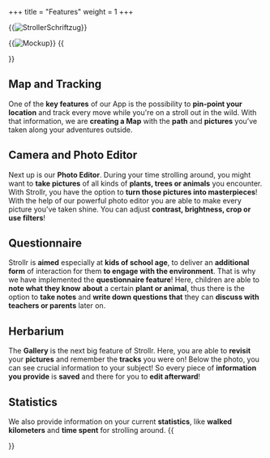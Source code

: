 +++
title = "Features"
weight = 1
+++

{{<image src="Schriftzug.png" alt="StrollerSchriftzug" >}}

{{<image src="FeaturesView.png" alt="Mockup" >}}
{{<section title="Feature set" >}}
## Map and Tracking
One of the **key features** of our App is the possibility to **pin-point your location** and track every move while you're on a stroll out in the wild. With that information, we are **creating a Map** with 
the **path** and **pictures** you’ve taken along your adventures outside.

## Camera and Photo Editor
Next up is our **Photo Editor**. During your time strolling around, you might want to **take pictures** of all kinds of **plants, trees or animals** you encounter. With Strollr, you have the option to **turn those pictures into masterpieces**!
With the help of our powerful photo editor you are able to make every picture you've taken shine. You can adjust **contrast, brightness, crop or use filters**! 

## Questionnaire
Strollr is **aimed** especially at **kids of school age**, to deliver an **additional form** of interaction for them **to engage with the environment**. 
That is why we have implemented the **questionnaire feature**! Here, children are able to **note what they know** **about** a certain **plant or animal**, 
thus there is the option to **take notes** and **write down questions that** they can **discuss with teachers or parents** later on.

## Herbarium
The **Gallery** is the next big feature of Strollr. Here, you are able to **revisit** your **pictures** and remember the **tracks** you were on! Below the photo, you can see crucial information to your subject! 
So every piece of **information you provide** is **saved** and there for you to **edit afterward**!

## Statistics
We also provide information on your current **statistics**, like **walked kilometers** and **time spent** for strolling around.
{{</section>}}